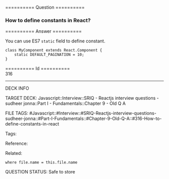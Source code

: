 ========== Question ==========  

### How to define constants in React?  

========== Answer ==========  

You can use ES7 `static` field to define constant.

<!-- codeblock-start -->
<pre><code class="hljs language-javascript"><span class="hljs-keyword">class</span> <span class="hljs-title class_">MyComponent</span> <span class="hljs-keyword">extends</span> <span class="hljs-title class_ inherited__">React.Component</span> {
    <span class="hljs-keyword">static</span> <span class="hljs-variable constant_">DEFAULT_PAGINATION</span> = <span class="hljs-number">10</span>;
}
</code></pre>
<!-- codeblock-end -->

========== Id ==========  
316

---

DECK INFO

TARGET DECK: Javascript::Interview::SRIQ - Reactjs interview questions - sudheer jonna::Part I - Fundamentals::Chapter 9 - Old Q A

FILE TAGS: #Javascript::#Interview::#SRIQ-Reactjs-interview-questions-sudheer-jonna::#Part-I-Fundamentals::#Chapter-9-Old-Q-A::#316-How-to-define-constants-in-react

Tags:

Reference:

Related:

```dataview
where file.name = this.file.name
```
QUESTION STATUS: Safe to store
